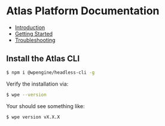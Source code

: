 # Atlas Platform Documentation

- [Introduction](/)
- [Getting Started](/guides/getting-started)
- [Troubleshooting](/guides/troubleshooting)

## Install the Atlas CLI

```bash
$ npm i @wpengine/headless-cli -g
```

Verify the installation via:

```bash
$ wpe --version
```

Your should see something like:

```bash
$ wpe version vX.X.X
```
